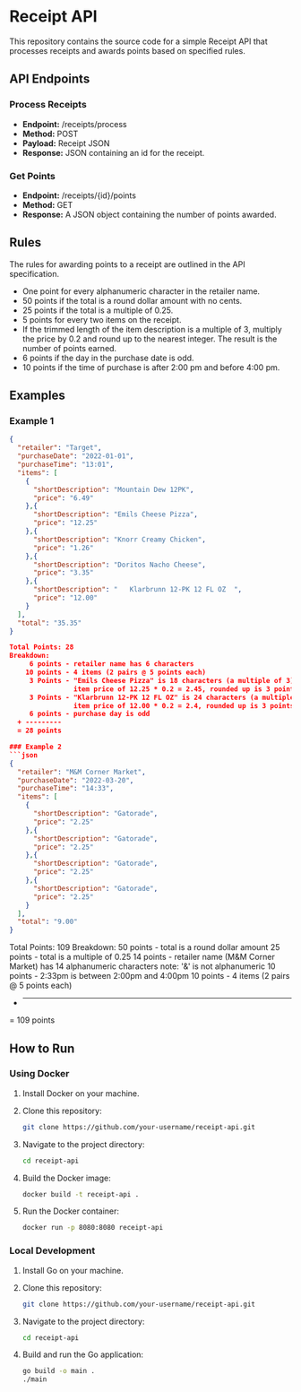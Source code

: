 # Receipt API

This repository contains the source code for a simple Receipt API that processes receipts and awards points based on specified rules.

## API Endpoints

### Process Receipts

- **Endpoint:** /receipts/process
- **Method:** POST
- **Payload:** Receipt JSON
- **Response:** JSON containing an id for the receipt.

### Get Points

- **Endpoint:** /receipts/{id}/points
- **Method:** GET
- **Response:** A JSON object containing the number of points awarded.

## Rules

The rules for awarding points to a receipt are outlined in the API specification.

- One point for every alphanumeric character in the retailer name.
- 50 points if the total is a round dollar amount with no cents.
- 25 points if the total is a multiple of 0.25.
- 5 points for every two items on the receipt.
- If the trimmed length of the item description is a multiple of 3, multiply the price by 0.2 and round up to the nearest integer. The result is the number of points earned.
- 6 points if the day in the purchase date is odd.
- 10 points if the time of purchase is after 2:00 pm and before 4:00 pm.

## Examples

### Example 1

```json
{
  "retailer": "Target",
  "purchaseDate": "2022-01-01",
  "purchaseTime": "13:01",
  "items": [
    {
      "shortDescription": "Mountain Dew 12PK",
      "price": "6.49"
    },{
      "shortDescription": "Emils Cheese Pizza",
      "price": "12.25"
    },{
      "shortDescription": "Knorr Creamy Chicken",
      "price": "1.26"
    },{
      "shortDescription": "Doritos Nacho Cheese",
      "price": "3.35"
    },{
      "shortDescription": "   Klarbrunn 12-PK 12 FL OZ  ",
      "price": "12.00"
    }
  ],
  "total": "35.35"
}

Total Points: 28
Breakdown:
     6 points - retailer name has 6 characters
    10 points - 4 items (2 pairs @ 5 points each)
     3 Points - "Emils Cheese Pizza" is 18 characters (a multiple of 3)
                item price of 12.25 * 0.2 = 2.45, rounded up is 3 points
     3 Points - "Klarbrunn 12-PK 12 FL OZ" is 24 characters (a multiple of 3)
                item price of 12.00 * 0.2 = 2.4, rounded up is 3 points
     6 points - purchase day is odd
  + ---------
  = 28 points

### Example 2
```json
{
  "retailer": "M&M Corner Market",
  "purchaseDate": "2022-03-20",
  "purchaseTime": "14:33",
  "items": [
    {
      "shortDescription": "Gatorade",
      "price": "2.25"
    },{
      "shortDescription": "Gatorade",
      "price": "2.25"
    },{
      "shortDescription": "Gatorade",
      "price": "2.25"
    },{
      "shortDescription": "Gatorade",
      "price": "2.25"
    }
  ],
  "total": "9.00"
}
```

Total Points: 109
Breakdown:
    50 points - total is a round dollar amount
    25 points - total is a multiple of 0.25
    14 points - retailer name (M&M Corner Market) has 14 alphanumeric characters
                note: '&' is not alphanumeric
    10 points - 2:33pm is between 2:00pm and 4:00pm
    10 points - 4 items (2 pairs @ 5 points each)
  + ---------
  = 109 points


## How to Run

### Using Docker

1. Install Docker on your machine.
2. Clone this repository:

    ```bash
    git clone https://github.com/your-username/receipt-api.git
    ```

3. Navigate to the project directory:

    ```bash
    cd receipt-api
    ```

4. Build the Docker image:

    ```bash
    docker build -t receipt-api .
    ```

5. Run the Docker container:

    ```bash
    docker run -p 8080:8080 receipt-api
    ```

### Local Development

1. Install Go on your machine.
2. Clone this repository:

    ```bash
    git clone https://github.com/your-username/receipt-api.git
    ```

3. Navigate to the project directory:

    ```bash
    cd receipt-api
    ```

4. Build and run the Go application:

    ```bash
    go build -o main .
    ./main
    ```

